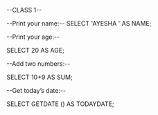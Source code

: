 --CLASS 1--

--Print your name:-- 
SELECT 'AYESHA ' AS NAME;

--Print your age:--

SELECT 20 AS AGE;

--Add two numbers:--

SELECT 10+9 AS SUM;


--Get today’s date:--

SELECT GETDATE () AS TODAYDATE;
